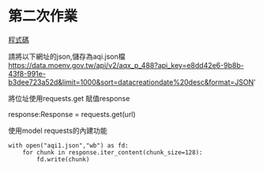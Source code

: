 # 第二次作業
[程式碼](https://github.com/leoneric0212/Mao_window/blob/main/homework/issue6/lesson2.ipynb)

請將以下網址的json,儲存為aqi.json檔
https://data.moenv.gov.tw/api/v2/aqx_p_488?api_key=e8dd42e6-9b8b-43f8-991e-b3dee723a52d&limit=1000&sort=datacreationdate%20desc&format=JSON'

將位址使用requests.get 賦值response

response:Response = requests.get(url)

使用model requests的內建功能

```
with open("aqi1.json","wb") as fd:
    for chunk in response.iter_content(chunk_size=128):
        fd.write(chunk)
```